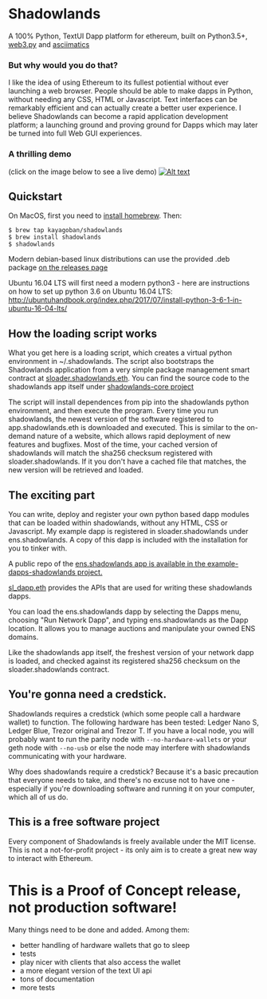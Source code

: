 # Shadowlands

A 100% Python, TextUI Dapp platform for ethereum, built on Python3.5+, [web3.py](https://github.com/ethereum/web3.py) and [asciimatics](https://github.com/peterbrittain/asciimatics)

### But why would you do that?

I like the idea of using Ethereum to its fullest potiential without ever launching a web browser.  People should be able to make dapps in Python, without needing any CSS, HTML or Javascript.  Text interfaces can be remarkably efficient and can actually create a better user experience.  I believe Shadowlands can become a rapid application development platform; a launching ground and proving ground for Dapps which may later be turned into full Web GUI experiences.

### A thrilling demo

(click on the image below to see a live demo)
 [![Alt text](https://github.com/kayagoban/shadowlands/blob/master/demo_screenshot.png?raw=true)](https://asciinema.org/a/zZeRkHwWUYk7QDOlSBdziUjeR)
 

## Quickstart

On MacOS, first you need to [install homebrew](https://brew.sh).   Then:

```
$ brew tap kayagoban/shadowlands
$ brew install shadowlands
$ shadowlands
```

Modern debian-based linux distributions can use the provided .deb package [on the releases page](https://github.com/kayagoban/shadowlands/releases) 

Ubuntu 16.04 LTS will first need a modern python3 - here are instructions on how to set up python 3.6 on Ubuntu 16.04 LTS: http://ubuntuhandbook.org/index.php/2017/07/install-python-3-6-1-in-ubuntu-16-04-lts/

## How the loading script works

What you get here is a loading script, which creates a virtual python environment in ~/.shadowlands.  The script also bootstraps the Shadowlands application from a very simple package management smart contract at [sloader.shadowlands.eth](https://etherscan.io/address/sloader.shadowlands.eth).   You can find the source code to the shadowlands app itself under [shadowlands-core project](https://github.com/kayagoban/shadowlands-core)

The script will install dependences from pip into the shadowlands python environment, and then execute the program.  Every time you run shadowlands, the newest version of the software registered to app.shadowlands.eth is downloaded and executed.  This is similar to the on-demand nature of a website, which allows rapid deployment of new features and bugfixes.  Most of the time, your cached version of shadowlands will match the sha256 checksum registered with sloader.shadowlands.  If it you don't have a cached file that matches, the new version will be retrieved and loaded.

## The exciting part

You can write, deploy and register your own python based dapp modules that can be loaded within shadowlands, without any HTML, CSS or Javascript.  My example dapp is registered in sloader.shadowlands under ens.shadowlands.  A copy of this dapp is included with the installation for you to tinker with.  

A public repo of the [ens.shadowlands app is available in the example-dapps-shadowlands project. ](https://github.com/kayagoban/example-dapps-shadowlands)

[sl_dapp.eth](https://github.com/kayagoban/shadowlands-core/blob/master/shadowlands/sl_dapp.py) provides the APIs that are used for writing these shadowlands dapps.

You can load the ens.shadowlands dapp by selecting the Dapps menu, choosing "Run Network Dapp", and typing ens.shadowlands as the Dapp location.  It allows you to manage auctions and manipulate your owned ENS domains.

Like the shadowlands app itself, the freshest version of your network dapp is loaded, and checked against its registered sha256 checksum on the sloader.shadowlands contract.

## You're gonna need a credstick.

Shadowlands requires a credstick (which some people call a hardware wallet) to function.  The following hardware has been tested: Ledger Nano S, Ledger Blue, Trezor original and Trezor T.   If you have a local node, you will probably want to run the parity node with ```--no-hardware-wallets``` or your geth node with ```--no-usb``` or else the node may interfere with shadowlands communicating with your hardware.  

Why does shadowlands require a credstick?  Because it's a basic precaution that everyone needs to take, and there's no excuse not to have one - especially if you're downloading software and running it on your computer, which all of us do.

## This is a free software project

Every component of Shadowlands is freely available under the MIT license.  This is not a not-for-profit project - its only aim is to create a great new way to interact with Ethereum. 

# This is a Proof of Concept release, not production software!

Many things need to be done and added.  Among them:

* better handling of hardware wallets that go to sleep
* tests
* play nicer with clients that also access the wallet
* a more elegant version of the text UI api
* tons of documentation
* more tests

